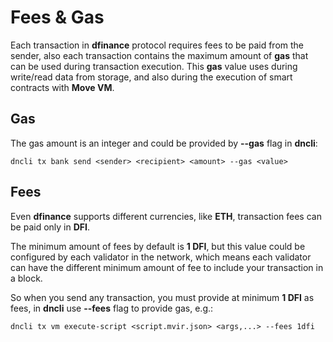 # Fees & Gas

Each transaction in **dfinance** protocol requires fees to be paid from the sender, also each transaction contains the maximum amount of **gas** that can be used during transaction execution. This **gas** value uses during write/read data from storage, and also during the execution of smart contracts with **Move VM**. 

## Gas

The gas amount is an integer and could be provided by **--gas** flag in **dncli**:

```shell
dncli tx bank send <sender> <recipient> <amount> --gas <value>
```

## Fees

Even **dfinance** supports different currencies, like **ETH**, transaction fees can be paid only in **DFI**. 

The minimum amount of fees by default is **1 DFI**, but this value could be configured by each validator in the network, which means each validator can have the different minimum amount of fee to include your transaction in a block.

So when you send any transaction, you must provide at minimum **1 DFI** as fees, in **dncli** use **--fees** flag to provide gas, e.g.:

```shell
dncli tx vm execute-script <script.mvir.json> <args,...> --fees 1dfi
```